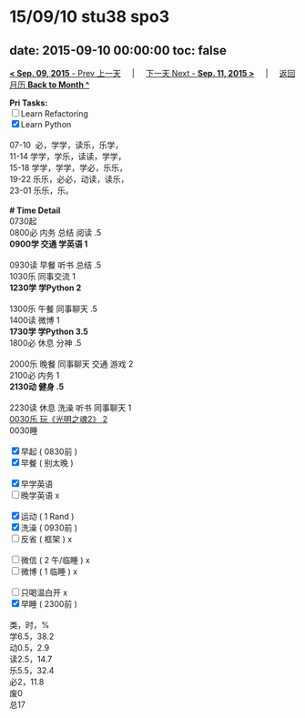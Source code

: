 # 15/09/10 stu38 spo3

date: 2015-09-10 00:00:00
toc: false
---
[**< Sep. 09, 2015** - Prev 上一天](/lifelogs/2015/09/d09.html) &nbsp; &nbsp; | &nbsp; &nbsp; [下一天 Next - **Sep. 11, 2015 >**](/lifelogs/2015/09/d11.html) &nbsp; &nbsp; |  &nbsp; &nbsp; [返回月历 **Back to Month ^**](/lifelogs/2015/09/index.html)
<br/><div><strong>Pri Tasks:</strong></div><div><input type="checkbox"/>Learn Refactoring</div><div><input checked="true" type="checkbox"/>Learn Python</div><div><br/></div><div>07-10  必，学学，读乐，乐学，</div><div>11-14 学学，学乐，读读，学学，</div><div>15-18 学学，学学，学必，乐乐，</div><div>19-22 乐乐，必必，动读，读乐，</div><div>23-01 乐乐，乐。</div><div><br/></div><div><b># Time Detail</b></div><div>0730起</div><div>0800必 内务 总结 阅读 .5</div><div><b>0900学 交通 学英语 1</b></div><div><b><br/></b></div><div>0930读 早餐 听书 总结 .5</div><div>1030乐 同事交流 1</div><div><strong>1230学 学Python 2</strong></div><div><br clear="none"/></div><div>1300乐 午餐 同事聊天 .5</div><div>1400读 微博 1</div><div><strong>1730学 学Python 3.5</strong></div><div>1800必 休息 分神 .5</div><div><br/></div><div>2000乐 晚餐 同事聊天 交通 游戏 2</div><div>2100必 内务 1</div><div><b>2130动 健身 .5</b></div><div><b><br/></b></div><div>2230读 休息 洗澡 听书 同事聊天 1</div><div><u>0030乐 玩《光明之魂2》 2</u></div><div>0030睡</div><div><br/></div><div><input checked="true" type="checkbox"/>早起 ( 0830前 ) </div><div><input checked="true" type="checkbox"/>早餐 ( 别太晚 ) </div><div><br/></div><div><input checked="true" type="checkbox"/>早学英语 </div><div><input type="checkbox"/>晚学英语 x</div><div><br/></div><div><input checked="true" type="checkbox"/>运动 ( 1 Rand ) </div><div><input checked="true" type="checkbox"/>洗澡 ( 0930前 ) </div><div><input type="checkbox"/>反省 ( 框架 ) x</div><div><br/></div><div><input type="checkbox"/>微信 ( 2 午/临睡 ) x</div><div><input type="checkbox"/>微博 ( 1 临睡 ) x</div><div><br/></div><div><input type="checkbox"/>只喝温白开 x</div><div><input checked="true" type="checkbox"/>早睡 ( 2300前 ) </div><div><br clear="none"/></div><div>类，时，%<br clear="none"/>学6.5，38.2<br clear="none"/>动0.5，2.9<br clear="none"/>读2.5，14.7<br clear="none"/>乐5.5，32.4<br clear="none"/>必2，11.8<br clear="none"/>废0</div><div>总17</div>

